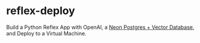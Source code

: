 
# reflex-deploy

Build a Python Reflex App with OpenAI, a [Neon Postgres + Vector Database](https://neon.tech/cfe), and Deploy to a Virtual Machine.
